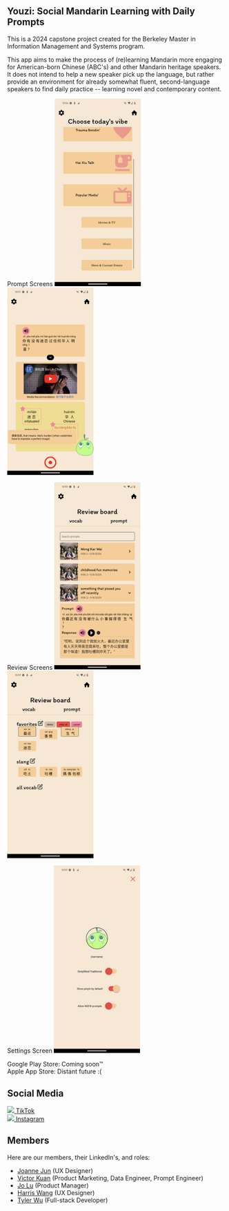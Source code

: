 ## Youzi: Social Mandarin Learning with Daily Prompts
This is a 2024 capstone project created for the Berkeley Master in Information Management and Systems program.

This app aims to make the process of (re)learning Mandarin more engaging for American-born Chinese (ABC's) and other Mandarin heritage speakers.
It does not intend to help a new speaker pick up the language, but rather provide an environment for already somewhat fluent, second-language speakers to find daily practice -- learning novel and contemporary content.

<p float="left">
  Prompt Screens
<img src="assets/images/ref_images/ref_image_1.png" alt="image1" width="200"/>
<img src="assets/images/ref_images/ref_image_2.png" alt="image2" width="200"/>
</p>


<p float="left">
  Review Screens
<img src="assets/images/ref_images/ref_image_3.png" alt="image3" width="200"/>
<img src="assets/images/ref_images/ref_image_4.png" alt="image4" width="200"/>
</p>

<p float="left">
  Settings Screen
<img src="assets/images/ref_images/ref_image_5.png" alt="image5" width="200"/>
</p>

Google Play Store: Coming soon™️  
Apple App Store: Distant future :(  

## Social Media
[<img src="https://github.com/tylerwu2222/youzi-mobile/assets/46389320/7ee29059-8bfc-494c-b916-668c47bdb7a8" width="24"> TikTok][1]  
[<img src="https://github.com/tylerwu2222/youzi-mobile/assets/46389320/3586df4d-81f7-4106-9fff-9410aef0a117" width="24"> Instagram][2]  

## Members
Here are our members, their LinkedIn's, and roles:
- [Joanne Jun](https://www.linkedin.com/in/jun-j/) (UX Designer)
- [Victor Kuan](https://www.linkedin.com/in/vkuan/) (Product Marketing, Data Engineer, Prompt Engineer)
- [Jo Lu](https://www.linkedin.com/in/jovan-lu/) (Product Manager)
- [Harris Wang](https://www.linkedin.com/in/harriswangchunyin/) (UX Designer)
- [Tyler Wu](https://www.linkedin.com/in/tyler-wu/) (Full-stack Developer)

[1]: https://www.tiktok.com/@youzichinese
[2]: https://www.instagram.com/tinykelv/
